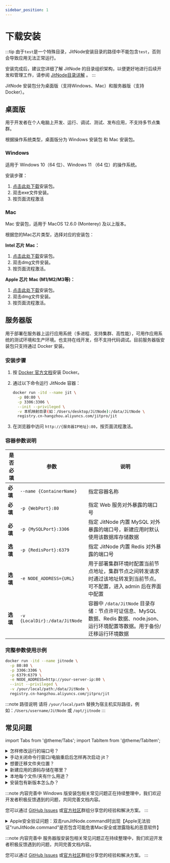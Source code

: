 ```yaml
---
sidebar_position: 1
---
```


# 下载安装

:::tip
由于`test`是一个特殊目录，JitNode安装目录的路径中不能包含`test`，否则会导致应用无法正常运行。

安装完成后，建议您详细了解 JitNode 的目录组织架构，以便更好地进行后续开发和管理工作，请参阅 [JitNode目录详解](./02JitNode目录详解) 。
:::

JitNode 安装包分为桌面版（支持Windows、Mac）和服务器版（支持Docker）。

## 桌面版

用于开发者在个人电脑上开发、运行、调试、测试、发布应用，不支持多节点集群。

根据操作系统类型，桌面版分为 Windows 安装包 和  Mac 安装包。

### Windows

适用于 Windows 10（64 位）、Windows 11 （64 位）的操作系统。

安装步骤：

1. [点击此处下载](https://apk.jit.pro/latest/windows/jit.exe)安装包。
2. 双击exe文件安装。
3. 按页面流程激活

### Mac

Mac 安装包，适用于 MacOS 12.6.0 (Monterey) 及以上版本。

根据您的Mac芯片类型，选择对应的安装包：

**Intel 芯片 Mac：**
1. [点击此处下载](https://apk.jit.pro/latest/darwin/x64/jit.dmg)安装包。
2. 双击dmg文件安装。
3. 按页面流程激活。

**Apple 芯片 Mac (M1/M2/M3等)：**
1. [点击此处下载](https://apk.jit.pro/latest/darwin/arm/jit.dmg)安装包。
2. 双击dmg文件安装。
3. 按页面流程激活。


## 服务器版

用于部署在服务器上运行应用系统（多进程、支持集群、高性能），可用作应用系统的测试环境和生产环境。也支持在线开发，但不支持代码调试。目前服务器版安装包只支持通过 Docker 安装。

### 安装步骤

1. 按 [Docker 官方文档](https://docs.docker.com/manuals/)安装 Docker。

2. 通过以下命令运行 JitNode 容器：

   ```bash title="快速启动 JitNode 容器"
   docker run -itd --name jit \
     -p 80:80 \
     -p 3306:3306 \
     --init --privileged \
     -v 本机映射目录(如：/Users/desktop/JitNode):/data/JitNode \
     registry.cn-hangzhou.aliyuncs.com/jitpro/jit
   ```

3. 在浏览器中访问 `http://{服务器IP地址}:80`，按页面流程激活。


### 容器参数说明

| 是否必填 | 参数 | 说明 |
|---------|------|------|
| **必填** | `--name {ContainerName}` | 指定容器名称 |
| **必填** | `-p {WebPort}:80` | 指定 Web 服务对外暴露的端口号 |
| **必填** | `-p {MySQLPort}:3306` | 指定 JitNode 内置 MySQL 对外暴露的端口号，新建应用时默认使用该数据库存储数据 |
| **选填** | `-p {RedisPort}:6379` | 指定 JitNode 内置 Redis 对外暴露的端口号 |
| **选填** | `-e NODE_ADDRESS={URL}` | 用于部署集群环境时配置当前节点地址，集群节点之间转发请求时通过该地址转发到当前节点。可不配置，进入 admin 后在界面中配置 |
| **选填** | `-v {LocalDir}:/data/JitNode` | 容器中 `/data/JitNode` 目录存储：节点许可证信息、MySQL 数据、Redis 数据、node.json、运行环境配置等数据。用于备份/迁移运行环境数据 |

### 完整参数使用示例

```bash title="完整参数启动"
docker run -itd --name jitnode \
  -p 80:80 \
  -p 3306:3306 \
  -p 6379:6379 \
  -e NODE_ADDRESS=http://your-server-ip:80 \
  --init --privileged \
  -v /your/local/path:/data/JitNode \
  registry.cn-hangzhou.aliyuncs.com/jitpro/jit
```

:::note 路径说明
请将 `/your/local/path` 替换为宿主机实际路径，例如：`/Users/username/JitNode` 或 `/opt/jitnode`
:::

## 常见问题

import Tabs from '@theme/Tabs';
import TabItem from '@theme/TabItem';

<Tabs>
  <TabItem value="common" label="通用" default>

<details>
<summary>怎样修改运行的端口号？</summary>

修改 `./home/node.json` 中的 PORT 值。默认是 8080。

</details>

<details>
<summary>手动关闭命令行窗口/电脑重启后怎样再次启动 jit？</summary>

双击文件夹中的启动文件即可：
- **Windows**: `runJitNode.bat`
- **Mac**: `runJitNode.command`

</details>

<details>
<summary>想要迁移文件夹位置？</summary>

关掉命令行窗口后，直接迁移文件夹，然后双击文件夹中的启动文件即可：
- **Windows**: `runJitNode.bat`  
- **Mac**: `runJitNode.command`

</details>

<details>
<summary>新建应用的源码存储在哪里？</summary>

`home/environs` 文件夹下

</details>

<details>
<summary>本地每个文件/夹有什么用途？</summary>

详情见 [文档链接](https://alidocs.dingtalk.com/i/nodes/Obva6QBXJw962MokiZq7lakEWn4qY5Pr?utm_scene=team_space)

</details>

<details>
<summary>安装包有新版本怎么办？</summary>

支持自动升级，每次双击启动文件时，会检测是否有新版本更新，有的话就自动下载更新，不需要人为干预：
- **Windows**: `runJitNode.bat`
- **Mac**: `runJitNode.command`

</details>

  </TabItem>
  <TabItem value="windows" label="Windows">

:::note 内容完善中
Windows 版安装包相关常见问题正在持续整理中，我们欢迎开发者积极反馈遇到的问题，共同完善文档内容。

您可以通过 [GitHub Issues](https://github.com/jitai-team/jitai-docs/issues) 或[官方社区](/docs/community/intro)群组分享您的经验和解决方案。
:::

  </TabItem>
  <TabItem value="mac" label="Mac">

<details>
<summary>Apple安全验证问题：双击runJitNode.command时出现【Apple无法验证"runJitNode.command"是否包含可能危害Mac安全或泄露隐私的恶意软件】</summary>

![Apple安全验证问题](./img/mac_qa_1.png)

点击"完成"按钮，然后按下述步骤操作：

1. 打开「终端」 app,  执行以下shell命令：
```bash
sudo spctl --master-disable
```

2. 进入系统设置->隐私与安全性->安全性，将"允许以下来源的应用程序"设置为"任何来源"。

![Apple安全验证问题](./img/mac_qa_2.png)

:::tip
如果在执行步骤1之前已经打开了"系统设置"窗口，可能会看不到"任何来源"的选项，关闭"系统设置"窗口，重新进入即可。
:::

3. 重新双击"runJitNode.command"，如有下图弹窗，点击"打开"

![Apple安全验证问题](./img/mac_qa_3.png)

:::tip
如果是 `macOS` 12 版本的，进入系统设置->安全性与隐私->通用：点击「仍要打开」即可。
:::

4. 如果还是遇到打开进程直接关闭的情况，执行下面的命令：

```bash
xattr -d com.apple.quarantine [JitNode安装目录]/runJitNode.command
```

5. 双击 `runJitNode.command` 运行。

:::tip
遇到如下提示时，输入你自己的开机密码。

![Apple安全验证问题](./img/mac_qa_4.png)

:::

</details>

  </TabItem>
  <TabItem value="server" label="服务器版">

:::note 内容完善中
服务器版安装包相关常见问题正在持续整理中，我们欢迎开发者积极反馈遇到的问题，共同完善文档内容。

您可以通过 [GitHub Issues](https://github.com/jitai-team/jitai-docs/issues) 或[官方社区](/docs/community/intro)群组分享您的经验和解决方案。
:::

  </TabItem>
</Tabs>
